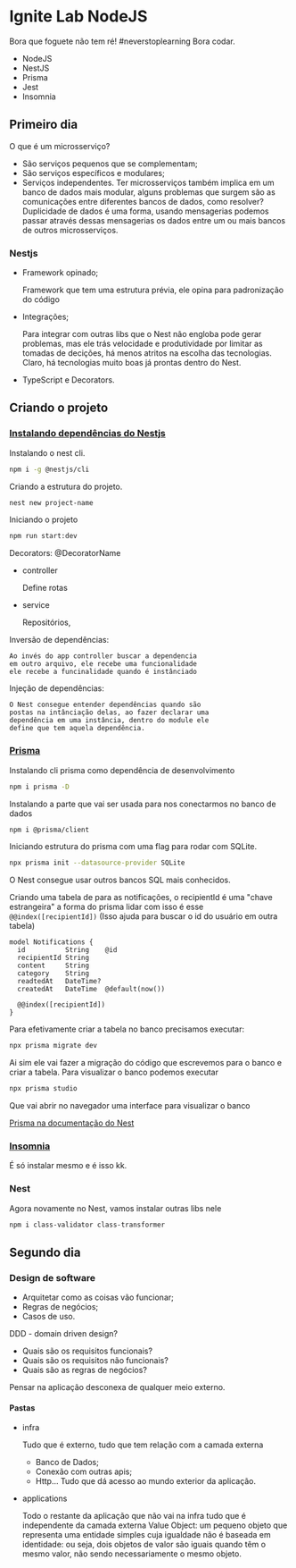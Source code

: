 
# Ignite Lab NodeJS

Bora que foguete não tem ré! #neverstoplearning
Bora codar.
- NodeJS
- NestJS
- Prisma
- Jest
- Insomnia
## Primeiro dia
O que é um microsserviço?
    
- São serviços pequenos que se complementam;
- São serviços específicos e modulares;
- Serviços independentes.
Ter microsserviços também implica em um banco de dados mais modular, 
alguns problemas que surgem são as comunicações entre diferentes bancos
de dados, como resolver? Duplicidade de dados é uma forma, usando mensagerias 
podemos passar através dessas mensagerias os dados entre um ou mais
bancos de outros microsserviços.

### Nestjs
- Framework opinado;
    
    Framework que tem uma estrutura prévia, ele opina para padronização do código
- Integrações;

    Para integrar com outras libs que o Nest não engloba pode gerar problemas, mas
    ele trás velocidade e produtividade por limitar as tomadas de decições, há menos
    atritos na escolha das tecnologias.
    Claro, há tecnologias muito boas já prontas dentro do Nest.
- TypeScript e Decorators.

## Criando o projeto
### [Instalando dependências do Nestjs](https://docs.nestjs.com/first-steps)
Instalando o nest cli.
```bash
npm i -g @nestjs/cli
```
Criando a estrutura do projeto.
```bash
nest new project-name
```
Iniciando o projeto
```bash
npm run start:dev  
```
Decorators: @DecoratorName
- controller

    Define rotas
- service

    Repositórios, 

Inversão de dependências: 

    Ao invés do app controller buscar a dependencia 
    em outro arquivo, ele recebe uma funcionalidade 
    ele recebe a funcinalidade quando é instânciado
Injeção de dependências:

    O Nest consegue entender dependências quando são
    postas na intânciação delas, ao fazer declarar uma
    dependência em uma instância, dentro do module ele
    define que tem aquela dependência.
### [Prisma](https://www.prisma.io/docs/getting-started)
Instalando cli prisma como dependência de desenvolvimento
```bash
npm i prisma -D
```
Instalando a parte que vai ser usada para nos conectarmos no banco de dados
```bash
npm i @prisma/client
```
Iniciando estrutura do prisma com uma flag para rodar com SQLite.

```bash
npx prisma init --datasource-provider SQLite
```
O Nest consegue usar outros bancos SQL mais conhecidos.

Criando uma tabela de para as notificações, o recipientId
é uma "chave estrangeira" a forma do prisma lidar com isso 
é esse `@@index([recipientId])` (Isso ajuda para buscar o id do usuário em outra tabela)
```prisma
model Notifications {
  id          String    @id
  recipientId String
  content     String
  category    String
  readtedAt   DateTime?
  createdAt   DateTime  @default(now())

  @@index([recipientId])
}

```

Para efetivamente criar a tabela no banco precisamos
executar:
```bash
npx prisma migrate dev
```
Ai sim ele vai fazer a migração do código que escrevemos
para o banco e criar a tabela.
Para visualizar o banco podemos executar
```bash
npx prisma studio
```
Que vai abrir no navegador uma interface para visualizar o banco

[Prisma na documentação do Nest](https://docs.nestjs.com/recipes/prisma#prisma)

### [Insomnia](https://insomnia.rest)
É só instalar mesmo e é isso kk.

### Nest
Agora novamente no Nest, vamos instalar outras libs nele
```bash
npm i class-validator class-transformer
```
## Segundo dia

### Design de software

- Arquitetar como as coisas vão funcionar;
- Regras de negócios;
- Casos de uso.

DDD - domain driven design?

-  Quais são os requisitos funcionais?
- Quais são os requisitos não funcionais?
- Quais são as regras de negócios?

Pensar na aplicação desconexa de qualquer meio externo.

#### Pastas
- infra

    Tudo que é externo, tudo que tem relação com a 
    camada externa
    - Banco de Dados;
    - Conexão com outras apis;
    - Http...
    Tudo que dá acesso ao mundo exterior da aplicação.
- applications

    Todo o restante da aplicação que não vai na infra
    tudo que é independente da camada externa
Value Object:
    um pequeno objeto que representa uma entidade simples cuja igualdade não é baseada em identidade: ou seja, dois objetos de valor são iguais quando têm o mesmo valor, não sendo necessariamente o mesmo objeto.
    

